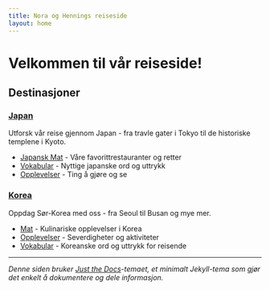 ```yaml
---
title: Nora og Hennings reiseside 
layout: home
---
```


# Velkommen til vår reiseside!

## Destinasjoner

### [Japan](/KoreaJapan/docs/Japan/)
Utforsk vår reise gjennom Japan - fra travle gater i Tokyo til de historiske templene i Kyoto. 
- [Japansk Mat](/KoreaJapan/docs/Japan/JapanskMat/) - Våre favorittrestauranter og retter
- [Vokabular](/KoreaJapan/docs/Japan/Vokabular/vokabular.html) - Nyttige japanske ord og uttrykk
- [Opplevelser](/KoreaJapan/docs/Japan/Opplevelser/) - Ting å gjøre og se

### [Korea](/KoreaJapan/docs/Korea/)
Oppdag Sør-Korea med oss - fra Seoul til Busan og mye mer.
- [Mat](/KoreaJapan/docs/Korea/Mat/) - Kulinariske opplevelser i Korea
- [Opplevelser](/KoreaJapan/docs/Korea/Opplevelser/) - Severdigheter og aktiviteter
- [Vokabular](/KoreaJapan/docs/Korea/Vokabular/vokabular.html) - Koreanske ord og uttrykk for reisende

---

*Denne siden bruker [Just the Docs]-temaet, et minimalt Jekyll-tema som gjør det enkelt å dokumentere og dele informasjon.*

[Just the Docs]: https://just-the-docs.github.io/just-the-docs/
[GitHub Pages]: https://docs.github.com/en/pages
[Jekyll]: https://jekyllrb.com

